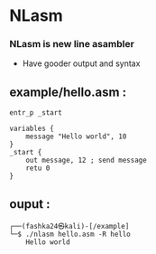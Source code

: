 # NLasm

### NLasm is new line asambler

- Have gooder output and syntax

## example/hello.asm :
    entr_p _start

    variables {
        message "Hello world", 10
    }
    _start {    
        out message, 12 ; send message
        retu 0
    }
## ouput :
    ┌──(fashka24㉿kali)-[/example]
    └─$ ./nlasm hello.asm -R hello
        Hello world